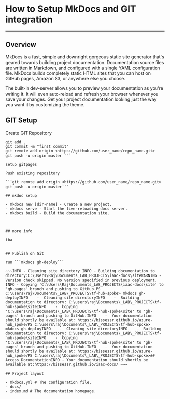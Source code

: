 
# How to Setup MkDocs and GIT integration

---

## Overview

MkDocs is a fast, simple and downright gorgeous static site generator that's geared towards building project documentation. Documentation source files are written in Markdown, and configured with a single YAML configuration file. MkDocs builds completely static HTML sites that you can host on GitHub pages, Amazon S3, or anywhere else you choose.

The built-in dev-server allows you to preview your documentation as you're writing it. It will even auto-reload and refresh your browser whenever you save your changes. Get your project documentation looking just the way you want it by customizing the theme.

## GIT Setup

Create GIT Repository

```git init
git add .
git commit -m "first commit"
git remote add origin <https://github.com/user_name/repo_name.git>
git push -u origin master ```

setup gitpages

Push existing repository

```git remote add origin <https://github.com/user_name/repo_name.git>
git push -u origin master```

## mkdoc setup

- mkdocs new [dir-name] - Create a new project.
- mkdocs serve - Start the live-reloading docs server.
- mkdocs build - Build the documentation site.



## more info

tba


## Publish on Git

run ```mkdocs gh-deploy```

~~~INFO - Cleaning site directory INFO - Building documentation to directory:C:\Users\Raj\Documents_LAB_PROJECTS\iaac-docs\siteWARNING - Version check skipped. No version specified in previous deployment. INFO - Copying 'C:\Users\Raj\Documents_LAB_PROJECTS\iaac-docs\site' to 'gh-pages' branch and pushing to GitHub.PS C:\users\raj\Documents\_LAB\_PROJECTS\tf-hub-spoke> mkdocs gh-deployINFO    -  Cleaning site directoryINFO    -  Building documentation to directory: C:\users\raj\Documents\_LAB\_PROJECTS\tf-hub-spoke\siteINFO    -  Copying 'C:\users\raj\Documents\_LAB\_PROJECTS\tf-hub-spoke\site' to 'gh-pages' branch and pushing to GitHub.INFO    -  Your documentation should shortly be available at: https://bissessr.github.io/azure-hub_spoke/PS C:\users\raj\Documents\_LAB\_PROJECTS\tf-hub-spoke> mkdocs gh-deployINFO    -  Cleaning site directoryINFO    -  Building documentation to directory: C:\users\raj\Documents\_LAB\_PROJECTS\tf-hub-spoke\siteINFO    -  Copying 'C:\users\raj\Documents\_LAB\_PROJECTS\tf-hub-spoke\site' to 'gh-pages' branch and pushing to GitHub.INFO    -  Your documentation should shortly be available at: https://bissessr.github.io/azure-hub_spoke/PS C:\users\raj\Documents\_LAB\_PROJECTS\tf-hub-spoke>## Access DocumentationINFO - Your documentation should shortly be available at:https://bissessr.github.io/iaac-docs/ ~~~

## Project layout

- mkdocs.yml # The configuration file.
- docs/
- index.md # The documentation homepage.


